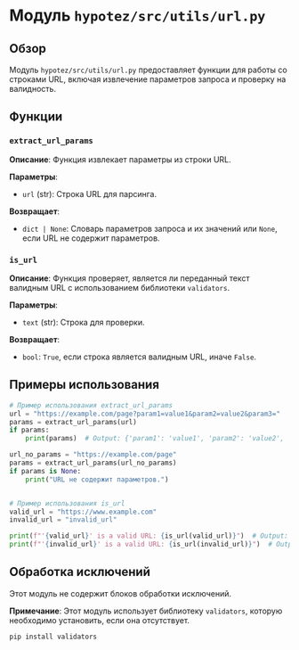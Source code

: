 # Модуль `hypotez/src/utils/url.py`

## Обзор

Модуль `hypotez/src/utils/url.py` предоставляет функции для работы со строками URL, включая извлечение параметров запроса и проверку на валидность.

## Функции

### `extract_url_params`

**Описание**: Функция извлекает параметры из строки URL.

**Параметры**:
- `url` (str): Строка URL для парсинга.

**Возвращает**:
- `dict | None`: Словарь параметров запроса и их значений или `None`, если URL не содержит параметров.


### `is_url`

**Описание**: Функция проверяет, является ли переданный текст валидным URL с использованием библиотеки `validators`.

**Параметры**:
- `text` (str): Строка для проверки.

**Возвращает**:
- `bool`: `True`, если строка является валидным URL, иначе `False`.


## Примеры использования

```python
# Пример использования extract_url_params
url = "https://example.com/page?param1=value1&param2=value2&param3="
params = extract_url_params(url)
if params:
    print(params)  # Output: {'param1': 'value1', 'param2': 'value2', 'param3': ''}

url_no_params = "https://example.com/page"
params = extract_url_params(url_no_params)
if params is None:
    print("URL не содержит параметров.")


# Пример использования is_url
valid_url = "https://www.example.com"
invalid_url = "invalid_url"

print(f"'{valid_url}' is a valid URL: {is_url(valid_url)}")  # Output: True
print(f"'{invalid_url}' is a valid URL: {is_url(invalid_url)}")  # Output: False
```

##  Обработка исключений


Этот модуль не содержит блоков обработки исключений.

**Примечание**:  Этот модуль использует библиотеку `validators`, которую необходимо установить, если она отсутствует.  
```bash
pip install validators
```